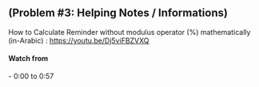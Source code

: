 ## (Problem #3: Helping Notes / Informations)<br>

How to Calculate Reminder without modulus operator (%) mathematically (in-Arabic) : https://youtu.be/Dj5viFBZVXQ </br>

<h4>Watch from</h4>
- 0:00 to 0:57
